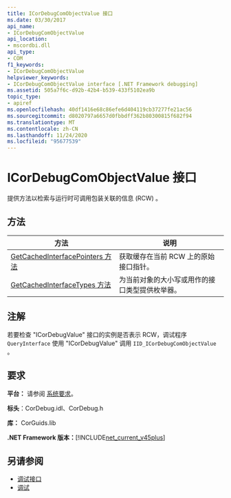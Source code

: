 ```yaml
---
title: ICorDebugComObjectValue 接口
ms.date: 03/30/2017
api_name:
- ICorDebugComObjectValue
api_location:
- mscordbi.dll
api_type:
- COM
f1_keywords:
- ICorDebugComObjectValue
helpviewer_keywords:
- ICorDebugComObjectValue interface [.NET Framework debugging]
ms.assetid: 505a7f6c-d92b-42b4-b539-433f5102ea9b
topic_type:
- apiref
ms.openlocfilehash: 40df1416e68c86efe6d404119cb37277fe21ac56
ms.sourcegitcommit: d8020797a6657d0fbbdff362b80300815f682f94
ms.translationtype: MT
ms.contentlocale: zh-CN
ms.lasthandoff: 11/24/2020
ms.locfileid: "95677539"
---
```

# <a name="icordebugcomobjectvalue-interface"></a>ICorDebugComObjectValue 接口

提供方法以检索与运行时可调用包装关联的信息 (RCW) 。  
  
## <a name="methods"></a>方法  
  
|方法|说明|  
|------------|-----------------|  
|[GetCachedInterfacePointers 方法](icordebugcomobjectvalue-getcachedinterfacepointers-method.md)|获取缓存在当前 RCW 上的原始接口指针。|  
|[GetCachedInterfaceTypes 方法](icordebugcomobjectvalue-getcachedinterfacetypes-method.md)|为当前对象的大小写或用作的接口类型提供枚举器。|  
  
## <a name="remarks"></a>注解  

 若要检查 "ICorDebugValue" 接口的实例是否表示 RCW，调试程序 `QueryInterface` 使用 "ICorDebugValue" 调用 `IID_ICorDebugComObjectValue` 。  
  
## <a name="requirements"></a>要求  

 **平台：** 请参阅 [系统要求](../../get-started/system-requirements.md)。  
  
 **标头**：CorDebug.idl、CorDebug.h  
  
 **库：** CorGuids.lib  
  
 **.NET Framework 版本：**[!INCLUDE[net_current_v45plus](../../../../includes/net-current-v45plus-md.md)]  
  
## <a name="see-also"></a>另请参阅

- [调试接口](debugging-interfaces.md)
- [调试](index.md)
